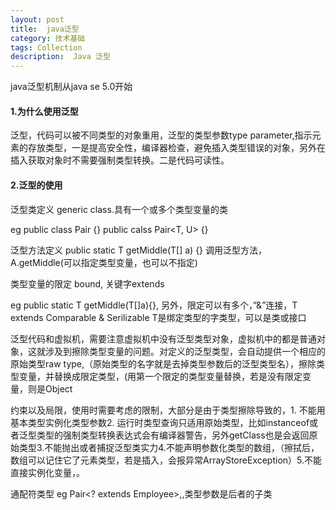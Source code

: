 ```yaml
---
layout: post
title:  java泛型
category: 技术基础
tags: Collection
description:  Java 泛型
---
```


java泛型机制从java se 5.0开始
#### 1.为什么使用泛型
泛型，代码可以被不同类型的对象重用，泛型的类型参数type parameter,指示元素的存放类型，一是提高安全性，编译器检查，避免插入类型错误的对象，另外在插入获取对象时不需要强制类型转换。二是代码可读性。


#### 2.泛型的使用

泛型类定义 generic class.具有一个或多个类型变量的类

eg public class Pair<T> {}
public calss Pair<T, U> {}

泛型方法定义  public static <T>T getMiddle(T[] a) {}
调用泛型方法，A.<String>getMiddle(可以指定类型变量，也可以不指定)

类型变量的限定 bound, 关键字extends

eg public static <T extends Comparable> T getMiddle(T[]a){}, 另外，限定可以有多个，”&”连接，T extends Comparable & Serilizable
T是绑定类型的字类型，可以是类或接口

泛型代码和虚拟机，需要注意虚拟机中没有泛型类型对象，虚拟机中的都是普通对象，这就涉及到擦除类型变量的问题。对定义的泛型类型，会自动提供一个相应的原始类型raw type,（原始类型的名字就是去掉类型参数后的泛型类型名），擦除类型变量，并替换成限定类型，(用第一个限定的类型变量替换，若是没有限定变量，则是Object

约束以及局限，使用时需要考虑的限制，大部分是由于类型擦除导致的，1. 不能用基本类型实例化类型参数2. 运行时类型查询只适用原始类型，比如instanceof或者泛型类型的强制类型转换表达式会有编译器警告，另外getClass也是会返回原始类型3.不能抛出或者捕捉泛型类实力4.不能声明参数化类型的数组，（擦拭后，数组可以记住它了元素类型，若是插入，会报异常ArrayStoreException）5.不能直接实例化变量，。

通配符类型
eg Pair<? extends Employee>,,类型参数是后者的子类

